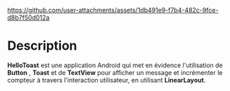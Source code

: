 https://github.com/user-attachments/assets/1db491e9-f7b4-482c-9fce-d8b7f50d012a
# Description

**HelloToast** est une application Android  qui met en évidence  l'utilisation de **Button** , **Toast** et de **TextView** pour afficher un message et incrémenter le compteur à travers l'interaction utilisateur, en utilisant **LinearLayout**. 
